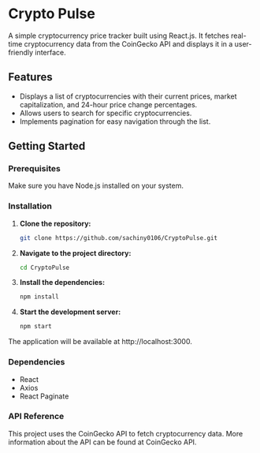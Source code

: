 # Crypto Pulse

A simple cryptocurrency price tracker built using React.js. It fetches real-time cryptocurrency data from the CoinGecko API and displays it in a user-friendly interface.

## Features

- Displays a list of cryptocurrencies with their current prices, market capitalization, and 24-hour price change percentages.
- Allows users to search for specific cryptocurrencies.
- Implements pagination for easy navigation through the list.

## Getting Started

### Prerequisites

Make sure you have Node.js installed on your system.

### Installation

1. **Clone the repository:**

   ```bash
   git clone https://github.com/sachiny0106/CryptoPulse.git

2. **Navigate to the project directory:**
   ```bash
   cd CryptoPulse
   
4. **Install the dependencies:**
   ```bash
   npm install

6. **Start the development server:**
   ```bash
   npm start

The application will be available at http://localhost:3000.

### Dependencies
- React
- Axios
- React Paginate

### API Reference
This project uses the CoinGecko API to fetch cryptocurrency data. More information about the API can be found at CoinGecko API.
